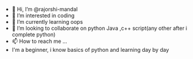 - 👋 Hi, I’m @rajorshi-mandal
- 👀 I’m interested in coding
- 🌱 I’m currently learning oops
- 💞️ I’m looking to collaborate on python Java ,c++ script(any other after i complete python)
- 📫 How to reach me ...
- I'm a beginner, i know basics of python and learning day by day
<!---
rajorshi-mandal/rajorshi-mandal is a ✨ special ✨ repository because its `README.md` (this file) appears on your GitHub profile.
You can click the Preview link to take a look at your changes.
--->
